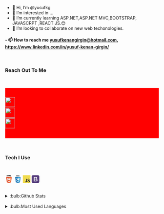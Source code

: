 - 👋 Hi, I’m @yusufkg
- 👀 I’m interested in ...
- 🌱 I’m currently learning ASP.NET,ASP.NET MVC,BOOTSTRAP, JAVASCRPT ,REACT JS.:blush:
- 💞️ I’m looking to collaborate on new web techonologies.
#### - 📫 How to reach me yusufkenangirgin@hotmail.com, https://www.linkedin.com/in/yusuf-kenan-girgin/
                     
<!-- 
<iframe src="https://giphy.com/embed/l1J9PC411qxTzlp2U" align="right" frameBorder="0" class="giphy-embed" allowFullScreen>
</iframe> -->

<!---
yusufkg/yusufkg is a ✨ special ✨ repository because its `README.md` (this file) appears on your GitHub profile.
You can click the Preview link to take a look at your changes.
-->
</br>

### Reach Out To Me
</br>
<div style="background-color:red">
<pre>

[<img height="32" width="32" src="https://unpkg.com/simple-icons@v5/icons/twitter.svg" />][Twitter]     [<img height="32" width="32"  src="https://unpkg.com/simple-icons@v5/icons/linkedin.svg" />][linkedin]      [<img height="32" width="32" src="https://unpkg.com/simple-icons@v5/icons/instagram.svg" />][Instagram]

</pre>
  </div>
  
</br>

### Tech I Use
</br>

<img src="https://raw.githubusercontent.com/github/explore/80688e429a7d4ef2fca1e82350fe8e3517d3494d/topics/html/html.png" width="25"/></div> <img src="https://raw.githubusercontent.com/github/explore/80688e429a7d4ef2fca1e82350fe8e3517d3494d/topics/css/css.png" width="25"/> <img src="https://raw.githubusercontent.com/github/explore/80688e429a7d4ef2fca1e82350fe8e3517d3494d/topics/javascript/javascript.png" width="25"/> <img src="https://raw.githubusercontent.com/github/explore/80688e429a7d4ef2fca1e82350fe8e3517d3494d/topics/bootstrap/bootstrap.png" width="25"/>

</br>

<details>
<summary>:bulb:Github Stats</summary>
  
</br>
<img src="https://github-readme-stats.vercel.app/api?username=yusufkg&theme=radical" >
</details>

</br>

<details>
<summary>:bulb:Most Used Languages</summary>
  
</br>
<img src="https://github-readme-stats.vercel.app/api/top-langs/?username=anuraghazra&layout=compact" >
</details>


[Twitter]:https://twitter.com/yusufkenangrgn
[Linkedin]:https://www.linkedin.com/in/yusuf-kenan-girgin/
[Instagram]:https://www.instagram.com/yusufkenangrgn/

